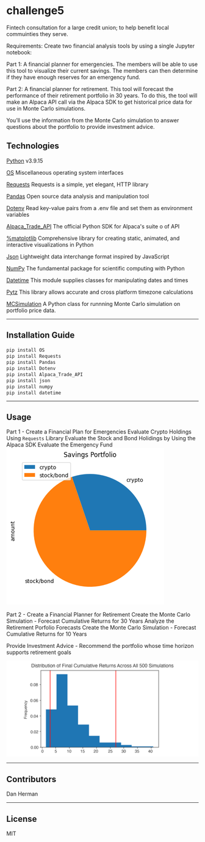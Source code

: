 # challenge5
Fintech consultation for a large credit union; to help benefit local commuinties they serve.

Requirements: Create two financial analysis tools by using a single Jupyter notebook:

Part 1: A financial planner for emergencies. The members will be able to use this tool to visualize their current savings. The members can then determine if they have enough reserves for an emergency fund.

Part 2: A financial planner for retirement. This tool will forecast the performance of their retirement portfolio in 30 years. To do this, the tool will make an Alpaca API call via the Alpaca SDK to get historical price data for use in Monte Carlo simulations.

You’ll use the information from the Monte Carlo simulation to answer questions about the portfolio to provide investment advice.


## Technologies

[Python](https://www.python.org/downloads/release/python-3915/) v3.9.15

[OS](https://docs.python.org/3/library/os.html) Miscellaneous operating system interfaces

[Requests](https://pypi.org/project/requests/) Requests is a simple, yet elegant, HTTP library

[Pandas](https://pandas.pydata.org/) Open source data analysis and manipulation tool

[Dotenv](https://pypi.org/project/python-dotenv/) Read key-value pairs from a .env file and set them as environment variables

[Alpaca_Trade_API](https://alpaca.markets/docs/python-sdk/) The official Python SDK for Alpaca's suite o of API

[%matplotlib](https://matplotlib.org/) Comprehensive library for creating static, animated, and interactive visualizations in Python

[Json](https://docs.python.org/3/library/json.html) Lightweight data interchange format inspired by JavaScript

[NumPy](https://numpy.org/) The fundamental package for scientific computing with Python

[Datetime](https://docs.python.org/3/library/datetime.html) This module supplies classes for manipulating dates and times

[Pytz](https://pypi.org/project/pytz/) This library allows accurate and cross platform timezone calculations


[MCSimulation](MCForecastTools.py) A Python class for runnning Monte Carlo simulation on portfolio price data.

---

## Installation Guide
```
pip install OS
pip install Requests
pip install Pandas
pip install Dotenv
pip install Alpaca_Trade_API
pip install json
pip install numpy
pip install datetime
```
---

## Usage
Part 1 - Create a Financial Plan for Emergencies
Evaluate Crypto Holdings Using ```Requests``` Library
Evaluate the Stock and Bond Holidings by Using the Alpaca SDK
Evaluate the Emergency Fund
![Savings Portoflio](Images/savings.png)

Part 2 - Create a Financial Planner for Retirement
Create the Monte Carlo Simulation - Forecast Cumulative Returns for 30 Years
Analyze the Retirement Porfolio Forecasts
Create the Monte Carlo Simulation - Forecast Cumulative Returns for 10 Years

Provide Investment Advice - Recommend the portfolio whose time horizon supports retirement goals

![Sample Histogram](Images/5-4-monte-carlo-histogram.png)

---

## Contributors

Dan Herman

---

## License

MIT
